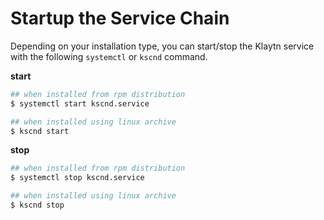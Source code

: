# Startup the Service Chain

Depending on your installation type, you can start/stop the Klaytn service with the following `systemctl` or `kscnd` command.

**start**

```bash
## when installed from rpm distribution 
$ systemctl start kscnd.service

## when installed using linux archive
$ kscnd start
```

**stop**

```bash
## when installed from rpm distribution 
$ systemctl stop kscnd.service

## when installed using linux archive
$ kscnd stop
```

